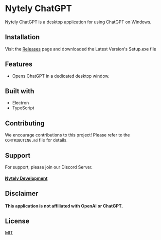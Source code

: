 # Nytely ChatGPT

Nytely ChatGPT is a desktop application for using ChatGPT on Windows.

## Installation

Visit the [Releases](https://github.com/Nytely-Official/ChatGPT_Windows/releases) page and downloaded the Latest Version's Setup.exe file

## Features

- Opens ChatGPT in a dedicated desktop window.

## Built with

- Electron
- TypeScript

## Contributing

We encourage contributions to this project! Please refer to the `CONTRIBUTING.md` file for details.

## Support

For support, please join our Discord Server.

#### [Nytely Development](https://discord.gg/VkZHkp8Ese)

## Disclaimer

#### This application is not affiliated with OpenAI or ChatGPT.

## License

[MIT](https://choosealicense.com/licenses/mit/)
